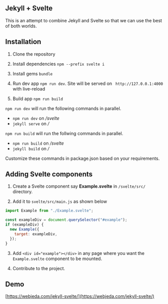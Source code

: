 ## Jekyll + Svelte

This is an attempt to combine Jekyll and Svelte so that we can use the best of both worlds.

## Installation

1. Clone the repository

2. Install dependencies `npm --prefix svelte i`

3. Install gems `bundle`

4. Run dev app `npm run dev`. Site will be served on `` http://127.0.0.1:4000`` with live-reload

5. Build app `npm run build`

`npm run dev` will run the following commands in parallel.

- `npm run dev` on */svelte*
- `jekyll serve` on */*

`npm run build` will run the follwing commands in parallel.

- `npm run build` on */svelte*
- `jekyll build` on */*

Customize these commands in package.json based on your requirements.

## Adding Svelte components

1. Create a Svelte component say **Example.svelte** in `/svelte/src/` directory.

2. Add it to `svelte/src/main.js` as shown below

```javascript
import Example from "./Example.svelte";

const exampleDiv = document.querySelector("#example");
if (exampleDiv) {
  new Example({
    target: exampleDiv,
  });
}
```

3. Add `<div id="example"></div>` in any page where you want the `Example.svelte` component to be mounted.

4. Contribute to the project.

## Demo

[https://webjeda.com/jekyll-svelte/](https://webjeda.com/jekyll-svelte/)
